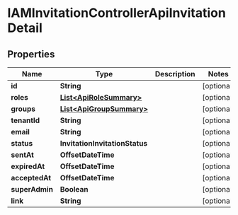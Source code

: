

# IAMInvitationControllerApiInvitationDetail


## Properties

| Name | Type | Description | Notes |
|------------ | ------------- | ------------- | -------------|
|**id** | **String** |  |  [optional] |
|**roles** | [**List&lt;ApiRoleSummary&gt;**](ApiRoleSummary.md) |  |  [optional] |
|**groups** | [**List&lt;ApiGroupSummary&gt;**](ApiGroupSummary.md) |  |  [optional] |
|**tenantId** | **String** |  |  [optional] |
|**email** | **String** |  |  [optional] |
|**status** | **InvitationInvitationStatus** |  |  [optional] |
|**sentAt** | **OffsetDateTime** |  |  [optional] |
|**expiredAt** | **OffsetDateTime** |  |  [optional] |
|**acceptedAt** | **OffsetDateTime** |  |  [optional] |
|**superAdmin** | **Boolean** |  |  [optional] |
|**link** | **String** |  |  [optional] |



